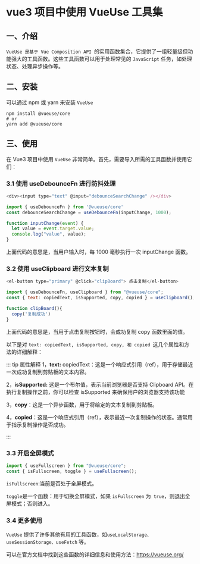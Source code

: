 # vue3 项目中使用 VueUse 工具集

## 一、介绍

`VueUse 是基于 Vue Composition API `的实用函数集合，它提供了一组轻量级但功能强大的工具函数。这些工具函数可以用于处理常见的 `JavaScript` 任务，如处理状态、处理异步操作等。

## 二、安装

可以通过 npm 或 yarn 来安装 `VueUse`

```shell
npm install @vueuse/core
# or
yarn add @vueuse/core
```

## 三、使用

在 Vue3 项目中使用 `VueUse` 非常简单。首先，需要导入所需的工具函数并使用它们：

### 3.1 使用 useDebounceFn 进行防抖处理

```js
<div><input type="text" @input="debounceSearchChange" /></div>

import { useDebounceFn } from '@vueuse/core'
const debounceSearchChange = useDebounceFn(inputChange, 1000);

function inputChange(event) {
  let value = event.target.value;
  console.log("value", value);
}

```

上面代码的意思是，当用户输入时，每 1000 毫秒执行一次 inputChange 函数。

### 3.2 使用 useClipboard 进行文本复制

```js
<el-button type="primary" @click="clipBoard"> 点击复制</el-button>

import { useDebounceFn, useClipboard } from "@vueuse/core";
const { text: copiedText, isSupported, copy, copied } = useClipboard();

function clipBoard(){
  copy('复制成功')
}

```

上面代码的意思是，当用于点击复制按钮时，会成功复制 copy 函数里面的值。

以下是对 `text: copiedText, isSupported, copy, 和 copied `这几个属性和方法的详细解释：

::: tip 属性解释 1，**text:** copiedText：这是一个响应式引用（ref），用于存储最近一次成功复制到剪贴板的文本内容。

2，**isSupported:** 这是一个布尔值，表示当前浏览器是否支持 Clipboard API。在执行复制操作之前，你可以检查 isSupported 来确保用户的浏览器支持该功能

3，**copy**：这是一个异步函数，用于将给定的文本复制到剪贴板。

4，**copied**：这是一个响应式引用（ref），表示最近一次复制操作的状态。通常用于指示复制操作是否成功。 

:::

### 3.3 开启全屏模式

```js
import { useFullscreen } from "@vueuse/core";
const { isFullscreen, toggle } = useFullscreen();
```

`isFullscreen`:当前是否处于全屏模式。

`toggle`是一个函数：用于切换全屏模式，如果 `isFullscreen` 为` true`，则退出全屏模式；否则进入。

### 3.4 更多使用

`VueUse` 提供了许多其他有用的工具函数，如`useLocalStorage、useSessionStorage、useFetch` 等。

可以在官方文档中找到这些函数的详细信息和使用方法：https://vueuse.org/
